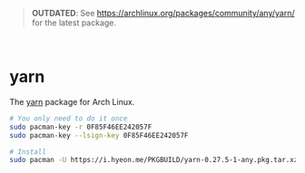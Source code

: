 > **OUTDATED**: See https://archlinux.org/packages/community/any/yarn/ for the latest package.

&nbsp;

yarn
========
The [yarn](https://yarnpkg.com) package for Arch Linux.

```bash
# You only need to do it once
sudo pacman-key -r 0F85F46EE242057F
sudo pacman-key --lsign-key 0F85F46EE242057F

# Install
sudo pacman -U https://i.hyeon.me/PKGBUILD/yarn-0.27.5-1-any.pkg.tar.xz
```
